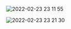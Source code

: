 ![2022-02-23 23 11 55](https://user-images.githubusercontent.com/63723832/155425226-3c032999-aabf-4cc3-a0e9-c05ddbca172b.gif)

![2022-02-23 23 21 30](https://user-images.githubusercontent.com/63723832/155426229-db04970f-7f2a-4a16-9da9-6f85af0f93e1.gif)
